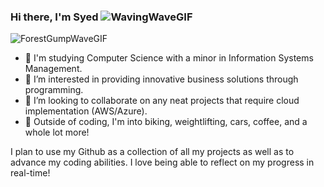 ### Hi there, I'm Syed ![WavingWaveGIF](https://github.com/SyedRabbey/SyedRabbey/assets/103811460/a758eec8-20cb-45e4-8bcf-1dcef02627d8)
![ForestGumpWaveGIF](https://github.com/SyedRabbey/SyedRabbey/assets/103811460/cd39cb54-3b55-4b1e-abdd-a9f557415a90)




- 📖 I'm studying Computer Science with a minor in Information Systems Management. 
- 🔭 I’m interested in providing innovative business solutions through programming.
- 👯 I’m looking to collaborate on any neat projects that require cloud implementation (AWS/Azure).
- 💬 Outside of coding, I'm into biking, weightlifting, cars, coffee, and a whole lot more! 

I plan to use my Github as a collection of all my projects as well as to advance my coding abilities. I love being able to reflect on my progress in real-time!

<!--
**SyedRabbey/SyedRabbey** is a ✨ _special_ ✨ repository because its `README.md` (this file) appears on your GitHub profile.

Here are some ideas to get you started:

- 🔭 I’m currently working on improving my programming skills as well as applying for internships
- 🌱 I’m currently learning SQL and sharpening my C++ skills
- 👯 I’m looking to collaborate on any neat projects that preferably require Full Stack development
- 💬 Ask me about the financial markets and birds. Those are my interests outside of coding 
- 📫 How to reach me: you can email me @ hh6071@wayne.edu, just add in te subject, "from Github"
- 😄 Pronouns: he / him


-->
